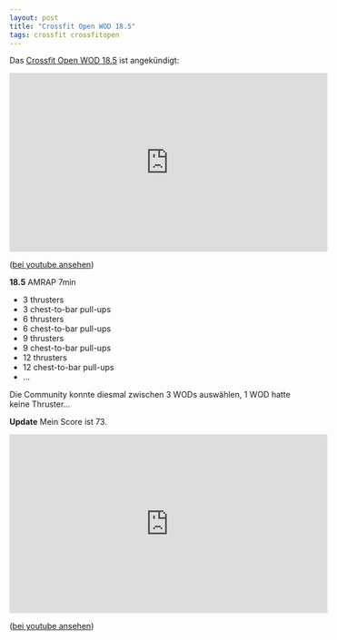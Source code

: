 ```yaml
---
layout: post
title: "Crossfit Open WOD 18.5"
tags: crossfit crossfitopen
---
```

Das [Crossfit Open WOD 18.5][0] ist angekündigt:

<iframe width="560" height="315" src="https://www.youtube-nocookie.com/embed/X0EOU5PQNoQ" frameborder="0" allow="autoplay; encrypted-media" allowfullscreen></iframe>

([bei youtube ansehen][1])

**18.5** AMRAP 7min

* 3 thrusters
* 3 chest-to-bar pull-ups
* 6 thrusters
* 6 chest-to-bar pull-ups
* 9 thrusters
* 9 chest-to-bar pull-ups
* 12 thrusters
* 12 chest-to-bar pull-ups
* ...

Die Community konnte diesmal zwischen 3 WODs auswählen, 1 WOD hatte keine Thruster...

**Update** Mein Score ist 73.

<iframe width="560" height="315" src="https://www.youtube-nocookie.com/embed/ay4Cp5TSXuk" frameborder="0" allow="autoplay; encrypted-media" allowfullscreen></iframe>

([bei youtube ansehen][2])


[0]: https://games.crossfit.com/workouts/open/2018/5
[1]: https://www.youtube.com/watch?v=X0EOU5PQNoQ
[2]: https://www.youtube.com/watch?v=ay4Cp5TSXuk
